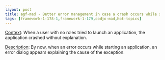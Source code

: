 ```yaml
---
layout: post
title: agf-mad - Better error management in case a crash occurs while starting application
tags: [framework-1-178-1,framework-1-179,codjo-mad,hot-topics]
---
```

<u>Context</u>:
When a user with no roles tried to launch an application, the application crashed without explanation.

<u>Description</u>:
By now, when an error occurs while starting an application, an error dialog appears explaining the cause of the exception.
